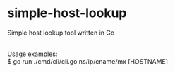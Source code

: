 # simple-host-lookup
Simple host lookup tool written in Go

<br>
Usage examples:
<br>
$ go run ./cmd/cli/cli.go ns/ip/cname/mx [HOSTNAME]

